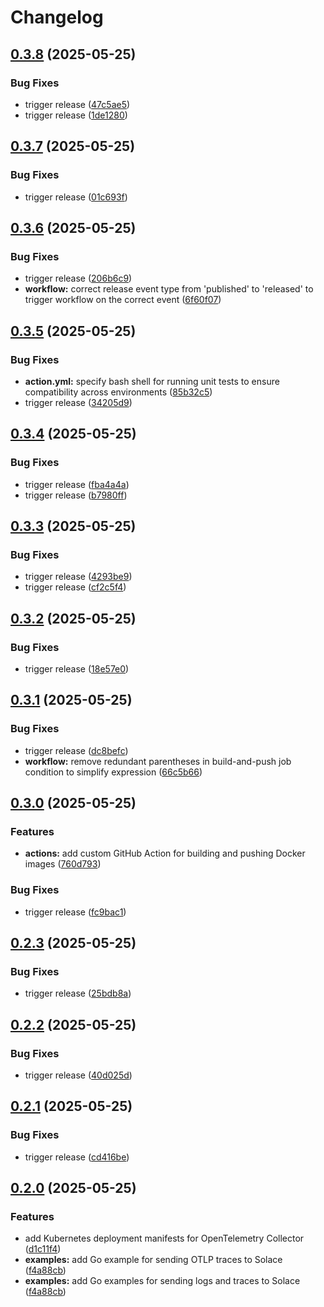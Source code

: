 # Changelog

## [0.3.8](https://github.com/ThinkportRepo/opentelemetry-solace-otlp/compare/v0.3.7...v0.3.8) (2025-05-25)


### Bug Fixes

* trigger release ([47c5ae5](https://github.com/ThinkportRepo/opentelemetry-solace-otlp/commit/47c5ae55bcbb9cf6611b2ea8a33e86b33b3c48c8))
* trigger release ([1de1280](https://github.com/ThinkportRepo/opentelemetry-solace-otlp/commit/1de1280cb5ab7a6281c80189a1da3b2b4c8fd185))

## [0.3.7](https://github.com/ThinkportRepo/opentelemetry-solace-otlp/compare/v0.3.6...v0.3.7) (2025-05-25)


### Bug Fixes

* trigger release ([01c693f](https://github.com/ThinkportRepo/opentelemetry-solace-otlp/commit/01c693fda3c31d9960e8df02ced1b375c6637e8c))

## [0.3.6](https://github.com/ThinkportRepo/opentelemetry-solace-otlp/compare/v0.3.5...v0.3.6) (2025-05-25)


### Bug Fixes

* trigger release ([206b6c9](https://github.com/ThinkportRepo/opentelemetry-solace-otlp/commit/206b6c9045ef01edc9e559f658036a0858678c60))
* **workflow:** correct release event type from 'published' to 'released' to trigger workflow on the correct event ([6f60f07](https://github.com/ThinkportRepo/opentelemetry-solace-otlp/commit/6f60f075c04691e303276207a55bda1e00b50edb))

## [0.3.5](https://github.com/ThinkportRepo/opentelemetry-solace-otlp/compare/v0.3.4...v0.3.5) (2025-05-25)


### Bug Fixes

* **action.yml:** specify bash shell for running unit tests to ensure compatibility across environments ([85b32c5](https://github.com/ThinkportRepo/opentelemetry-solace-otlp/commit/85b32c5bfe3e7c8f250c5cd92d3d2e4226e3055d))
* trigger release ([34205d9](https://github.com/ThinkportRepo/opentelemetry-solace-otlp/commit/34205d91e7e8c26f4fdfabdcc9b787f9037acc1f))

## [0.3.4](https://github.com/ThinkportRepo/opentelemetry-solace-otlp/compare/v0.3.3...v0.3.4) (2025-05-25)


### Bug Fixes

* trigger release ([fba4a4a](https://github.com/ThinkportRepo/opentelemetry-solace-otlp/commit/fba4a4a8e68f7efe48763b5113f6ebdf975cbd97))
* trigger release ([b7980ff](https://github.com/ThinkportRepo/opentelemetry-solace-otlp/commit/b7980ffe2c4b6e3e369ce1e358796df5571e10b8))

## [0.3.3](https://github.com/ThinkportRepo/opentelemetry-solace-otlp/compare/v0.3.2...v0.3.3) (2025-05-25)


### Bug Fixes

* trigger release ([4293be9](https://github.com/ThinkportRepo/opentelemetry-solace-otlp/commit/4293be9935d2832ba26f2027acb50902247e959a))
* trigger release ([cf2c5f4](https://github.com/ThinkportRepo/opentelemetry-solace-otlp/commit/cf2c5f4c24555837c9538a140e92a28d4acbc872))

## [0.3.2](https://github.com/ThinkportRepo/opentelemetry-solace-otlp/compare/v0.3.1...v0.3.2) (2025-05-25)


### Bug Fixes

* trigger release ([18e57e0](https://github.com/ThinkportRepo/opentelemetry-solace-otlp/commit/18e57e0e1702a8628c680befa003f51394c5ae91))

## [0.3.1](https://github.com/ThinkportRepo/opentelemetry-solace-otlp/compare/v0.3.0...v0.3.1) (2025-05-25)


### Bug Fixes

* trigger release ([dc8befc](https://github.com/ThinkportRepo/opentelemetry-solace-otlp/commit/dc8befc20490ba7473038dc8fa94f50c0f190de1))
* **workflow:** remove redundant parentheses in build-and-push job condition to simplify expression ([66c5b66](https://github.com/ThinkportRepo/opentelemetry-solace-otlp/commit/66c5b66e10378b9babc7f06992f39042c414545a))

## [0.3.0](https://github.com/ThinkportRepo/opentelemetry-solace-otlp/compare/v0.2.3...v0.3.0) (2025-05-25)


### Features

* **actions:** add custom GitHub Action for building and pushing Docker images ([760d793](https://github.com/ThinkportRepo/opentelemetry-solace-otlp/commit/760d793c0885e0018cb5a8d85bb7c5fdea88564a))


### Bug Fixes

* trigger release ([fc9bac1](https://github.com/ThinkportRepo/opentelemetry-solace-otlp/commit/fc9bac1a0e120fde68df4d45dcd36def79033cc9))

## [0.2.3](https://github.com/ThinkportRepo/opentelemetry-solace-otlp/compare/v0.2.2...v0.2.3) (2025-05-25)


### Bug Fixes

* trigger release ([25bdb8a](https://github.com/ThinkportRepo/opentelemetry-solace-otlp/commit/25bdb8a3bd23f5b04393bf779e2290635f7ef9a3))

## [0.2.2](https://github.com/ThinkportRepo/opentelemetry-solace-otlp/compare/v0.2.1...v0.2.2) (2025-05-25)


### Bug Fixes

* trigger release ([40d025d](https://github.com/ThinkportRepo/opentelemetry-solace-otlp/commit/40d025deb4002d1b8742cb53f69be56aa4ab36a6))

## [0.2.1](https://github.com/ThinkportRepo/opentelemetry-solace-otlp/compare/v0.2.0...v0.2.1) (2025-05-25)


### Bug Fixes

* trigger release ([cd416be](https://github.com/ThinkportRepo/opentelemetry-solace-otlp/commit/cd416be5844bc346da915657cc1dea65abd1e454))

## [0.2.0](https://github.com/ThinkportRepo/opentelemetry-solace-otlp/compare/v0.1.17...v0.2.0) (2025-05-25)


### Features

* add Kubernetes deployment manifests for OpenTelemetry Collector ([d1c11f4](https://github.com/ThinkportRepo/opentelemetry-solace-otlp/commit/d1c11f40b8756eaa11260af25dad534e692d4144))
* **examples:** add Go example for sending OTLP traces to Solace ([f4a88cb](https://github.com/ThinkportRepo/opentelemetry-solace-otlp/commit/f4a88cb9b7a63487dea8d834398ce2474ec4dff7))
* **examples:** add Go examples for sending logs and traces to Solace ([f4a88cb](https://github.com/ThinkportRepo/opentelemetry-solace-otlp/commit/f4a88cb9b7a63487dea8d834398ce2474ec4dff7))
